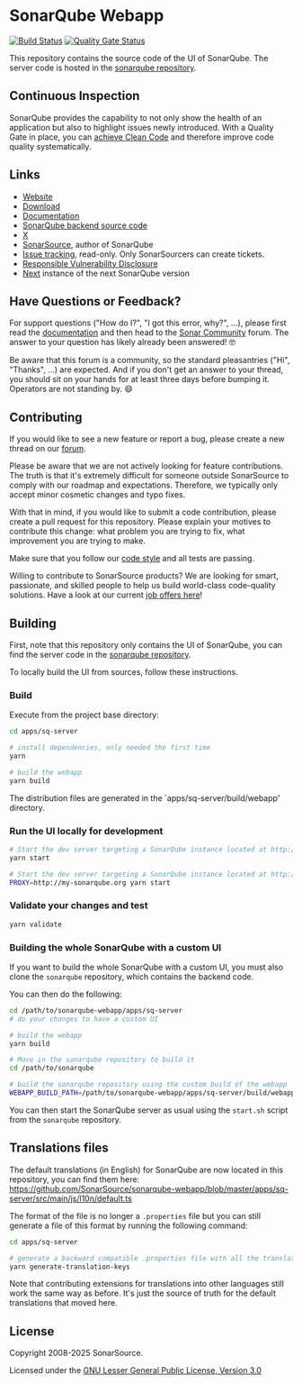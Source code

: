 # SonarQube Webapp

[![Build Status](https://api.cirrus-ci.com/github/SonarSource/sonarqube-webapp.svg?branch=master)](https://cirrus-ci.com/github/SonarSource/sonarqube-webapp/master)
[![Quality Gate Status](https://next.sonarqube.com/sonarqube/api/project_badges/measure?project=sonarqube-webapp&metric=alert_status&token=sqb_91e4c80f079956fc15a3eca994eb32da0de9ed32)](https://next.sonarqube.com/sonarqube/dashboard?id=sonarqube-webapp)

This repository contains the source code of the UI of SonarQube. The server code is hosted in the [sonarqube repository](https://github.com/SonarSource/sonarqube).

## Continuous Inspection

SonarQube provides the capability to not only show the health of an application but also to highlight issues newly introduced. With a Quality Gate in place, you can [achieve Clean Code](https://www.sonarsource.com/solutions/clean-code/) and therefore improve code quality systematically.

## Links

- [Website](https://www.sonarsource.com/products/sonarqube)
- [Download](https://www.sonarsource.com/products/sonarqube/downloads)
- [Documentation](https://docs.sonarsource.com/sonarqube)
- [SonarQube backend source code](https://github.com/SonarSource/sonarqube)
- [X](https://twitter.com/SonarQube)
- [SonarSource](https://www.sonarsource.com), author of SonarQube
- [Issue tracking](https://jira.sonarsource.com/browse/SONAR/), read-only. Only SonarSourcers can create tickets.
- [Responsible Vulnerability Disclosure](https://community.sonarsource.com/t/responsible-vulnerability-disclosure/9317)
- [Next](https://next.sonarqube.com/sonarqube) instance of the next SonarQube version

## Have Questions or Feedback?

For support questions ("How do I?", "I got this error, why?", ...), please first read the [documentation](https://docs.sonarsource.com/sonarqube) and then head to the [Sonar Community](https://community.sonarsource.com/c/help/sq) forum. The answer to your question has likely already been answered! 🤓

Be aware that this forum is a community, so the standard pleasantries ("Hi", "Thanks", ...) are expected. And if you don't get an answer to your thread, you should sit on your hands for at least three days before bumping it. Operators are not standing by. 😄

## Contributing

If you would like to see a new feature or report a bug, please create a new thread on our [forum](https://community.sonarsource.com/c/sq/10).

Please be aware that we are not actively looking for feature contributions. The truth is that it's extremely difficult for someone outside SonarSource to comply with our roadmap and expectations. Therefore, we typically only accept minor cosmetic changes and typo fixes.

With that in mind, if you would like to submit a code contribution, please create a pull request for this repository. Please explain your motives to contribute this change: what problem you are trying to fix, what improvement you are trying to make.

Make sure that you follow our [code style](https://github.com/SonarSource/sonar-developer-toolset#code-style) and all tests are passing.

Willing to contribute to SonarSource products? We are looking for smart, passionate, and skilled people to help us build world-class code-quality solutions. Have a look at our current [job offers here](https://www.sonarsource.com/company/jobs/)!

## Building

First, note that this repository only contains the UI of SonarQube, you can find the server code in the [sonarqube repository](https://github.com/SonarSource/sonarqube).

To locally build the UI from sources, follow these instructions.

### Build

Execute from the project base directory:

```bash
cd apps/sq-server

# install dependencies, only needed the first time
yarn

# build the webapp
yarn build

```

The distribution files are generated in the `apps/sq-server/build/webapp' directory.

### Run the UI locally for development

```bash
# Start the dev server targeting a SonarQube instance located at http://localhost:9000
yarn start

# Start the dev server targeting a SonarQube instance located at http://my-sonarqube.org
PROXY=http://my-sonarqube.org yarn start
```

### Validate your changes and test

```bash
yarn validate

```

### Building the whole SonarQube with a custom UI

If you want to build the whole SonarQube with a custom UI, you must also clone the `sonarqube` repository, which contains the backend code.

You can then do the following:

```bash
cd /path/to/sonarqube-webapp/apps/sq-server
# do your changes to have a custom UI

# build the webapp
yarn build

# Move in the sonarqube repository to build it
cd /path/to/sonarqube

# build the sonarqube repository using the custom build of the webapp
WEBAPP_BUILD_PATH=/path/to/sonarqube-webapp/apps/sq-server/build/webapp ./gradlew build
```

You can then start the SonarQube server as usual using the `start.sh` script from the `sonarqube` repository.

## Translations files

The default translations (in English) for SonarQube are now located in this repository, you can find them here:
https://github.com/SonarSource/sonarqube-webapp/blob/master/apps/sq-server/src/main/js/l10n/default.ts

The format of the file is no longer a `.properties` file but you can still generate a file of this format by running the following command:

```bash
cd apps/sq-server

# generate a backward compatible .properties file with all the translation keys
yarn generate-translation-keys
```

Note that contributing extensions for translations into other languages still work the same way as before. It's just the source of truth for the default translations that moved here.

## License

Copyright 2008-2025 SonarSource.

Licensed under the [GNU Lesser General Public License, Version 3.0](https://www.gnu.org/licenses/lgpl.txt)
